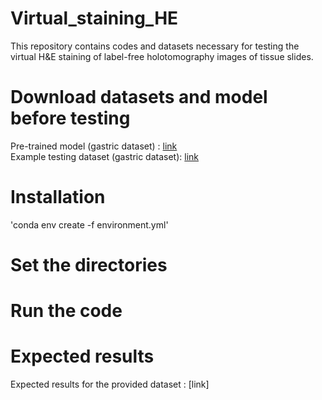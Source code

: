 # Virtual_staining_HE
This repository contains codes and datasets necessary for testing the virtual H&E staining of label-free holotomography images of tissue slides.

# Download datasets and model before testing
Pre-trained model (gastric dataset) : [link](https://drive.google.com/file/d/1rB6pM1pJmdayTqAzPdaV7xmjihmPQHZm/view?usp=sharing) <br>
Example testing dataset (gastric dataset): [link](https://drive.google.com/drive/folders/19YCDilCcSdIkYjsbzDsblbmHX_Y3whN0?usp=drive_link)

# Installation
'conda env create -f environment.yml' 

# Set the directories

# Run the code

# Expected results
Expected results for the provided dataset : [link]



